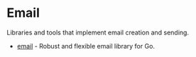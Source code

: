 # Email

Libraries and tools that implement email creation and sending.

- [email](https://github.com/jordan-wright/email) - Robust and flexible email library for Go.

